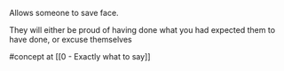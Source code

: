 Allows someone to save face.

They will either be proud of having done what you had expected them to have done, or excuse themselves

#concept at [[0 - Exactly what to say]]